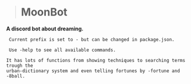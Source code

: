 > # MoonBot
**A discord bot about dreaming.**

`` Current prefix is set to - but can be changed in package.json.``

`` Use -help to see all available commands.``

```
It has lots of functions from showing techniques to searching terms trough the 
urban-dictionary system and even telling fortunes by -fortune and -8ball.
```
